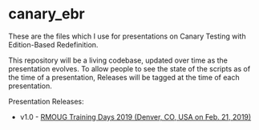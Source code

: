 # canary_ebr
These are the files which I use for presentations on Canary Testing with Edition-Based Redefinition.

This repository will be a living codebase, updated over time as the presentation evolves. To allow people to see the state of the scripts as of the time of a presentation, Releases will be tagged at the time of each presentation.

Presentation Releases:
  
* v1.0 - [RMOUG Training Days 2019 (Denver, CO, USA on Feb. 21, 2019)](https://github.com/mfhaynes/canary_ebr/tree/v1.0)
